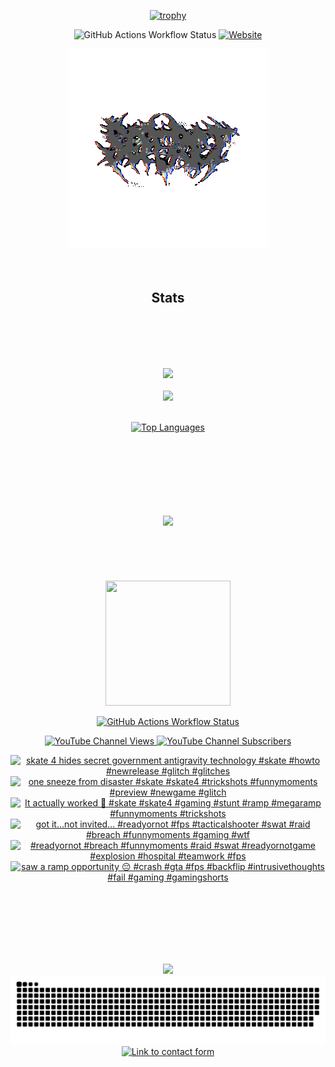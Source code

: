 [COMMENT]: <TITLE*****************************************>

<div align="center">
  <a href="https://seperet.com">
    
  [![trophy](https://github-profile-trophy.vercel.app/?username=denv3rr&column=-1&no-frame=true&no-bg=true&theme=darkhub&title=-Stars,-PullRequest,-Issues,-Reviews)](https://github.com/ryo-ma/github-profile-trophy)
    
  ![GitHub Actions Workflow Status](https://img.shields.io/github/actions/workflow/status/denv3rr/denv3rr/.github%2Fworkflows%2Fyoutube-cards.yml?logoColor=CD201F&label=connections&link=https%3A%2F%2Fyoutube.com%2F%40seperet)
  </a>
  <a href="https://seperet.com">
  ![Website](https://img.shields.io/website?url=https%3A%2F%2Fseperet.com&label=seperet.com)    
  </a>  
</div>

[COMMENT]: <LOGO*****************************************>
<div align="center">
  <a href="https://seperet.com">
    <img src=https://github.com/denv3rr/denv3rr/blob/main/IMG_4225.gif/>    
  </a>
</div>
<br></br>

[COMMENT]: <STATS*****************************************>
<div align="center">

  ## Stats
</div>

<br></br>
<br></br>

<div align="center">  
<div align="center">
  <a>
    <img src="https://github-profile-summary-cards.vercel.app/api/cards/profile-details?username=denv3rr&theme=transparent"/>
    <br></br>
    <img src="https://github-readme-streak-stats.herokuapp.com?user=denv3rr&theme=transparent&hide_border=true&properties=background&border=white"/>
    <br></br>
  </a>
</div>
  
[![Top Languages](https://github-readme-stats.vercel.app/api/top-langs/?username=denv3rr&hide_border=true&theme=transparent&layout=donut&langs_count=12)](https://github.com/denv3rr/github-readme-stats)
<br></br>
<br></br>
<br></br>
<br></br>

<img src="https://user-images.githubusercontent.com/74038190/212284100-561aa473-3905-4a80-b561-0d28506553ee.gif">
<br></br>
<br></br>
<br></br>

[COMMENT]: <YOUTUBE*****************************************>
<div align="center">
<a href="https://youtube.com/@seperet">
  <img src="https://media4.giphy.com/media/v1.Y2lkPTc5MGI3NjExYzdqdmlpbzIzdDM1Zm8wNnR5MW8wODVwY29tMnBjd2ltb292eXRkMiZlcD12MV9pbnRlcm5hbF9naWZfYnlfaWQmY3Q9cw/dyLmcrc0wk4dUCxp0K/giphy.webp" width="200" height="200">

  <div align="center">
    
   [COMMENT]: <CHECK-WORKFLOWS*****************************************>
   
  ![GitHub Actions Workflow Status](https://img.shields.io/github/actions/workflow/status/denv3rr/denv3rr/.github%2Fworkflows%2Fyoutube-cards.yml?logoColor=CD201F&label=connections&link=https%3A%2F%2Fyoutube.com%2F%40seperet)
  
    
  </div>
  
  ![YouTube Channel Views](https://img.shields.io/youtube/channel/views/UCATB-IqmpAn-2XHu6lxTVwg)
  <a href="https://youtube.com/@seperet">
  ![YouTube Channel Subscribers](https://img.shields.io/youtube/channel/subscribers/UCATB-IqmpAn-2XHu6lxTVwg?link=https%3A%2F%2Fyoutube.com%2F%40seperet)
  </a>
</a>
  
<!-- BEGIN YOUTUBE-CARDS -->
[![skate 4 hides secret government antigravity technology #skate #howto #newrelease #glitch #glitches](https://ytcards.demolab.com/?id=zfeqc3jH7lI&title=skate+4+hides+secret+government+antigravity+technology+%23skate+%23howto+%23newrelease+%23glitch+%23glitches&lang=en&timestamp=1758567920&background_color=%230d1117&title_color=%23ffffff&stats_color=%23dedede&max_title_lines=1&width=250&border_radius=5 "skate 4 hides secret government antigravity technology #skate #howto #newrelease #glitch #glitches")](https://www.youtube.com/shorts/zfeqc3jH7lI)
[![one sneeze from disaster #skate #skate4 #trickshots #funnymoments #preview #newgame #glitch](https://ytcards.demolab.com/?id=Vz34C1TVgj4&title=one+sneeze+from+disaster+%23skate+%23skate4+%23trickshots+%23funnymoments+%23preview+%23newgame+%23glitch&lang=en&timestamp=1758562141&background_color=%230d1117&title_color=%23ffffff&stats_color=%23dedede&max_title_lines=1&width=250&border_radius=5 "one sneeze from disaster #skate #skate4 #trickshots #funnymoments #preview #newgame #glitch")](https://www.youtube.com/shorts/Vz34C1TVgj4)
[![It actually worked 🥴 #skate #skate4 #gaming #stunt #ramp #megaramp #funnymoments #trickshots](https://ytcards.demolab.com/?id=Zm_46XzxbQo&title=It+actually+worked+%F0%9F%A5%B4+%23skate+%23skate4+%23gaming+%23stunt+%23ramp+%23megaramp+%23funnymoments+%23trickshots&lang=en&timestamp=1758525917&background_color=%230d1117&title_color=%23ffffff&stats_color=%23dedede&max_title_lines=1&width=250&border_radius=5 "It actually worked 🥴 #skate #skate4 #gaming #stunt #ramp #megaramp #funnymoments #trickshots")](https://www.youtube.com/shorts/Zm_46XzxbQo)
[![got it…not invited… #readyornot #fps #tacticalshooter #swat #raid #breach #funnymoments #gaming #wtf](https://ytcards.demolab.com/?id=Gjf1iExd1cI&title=got+it%E2%80%A6not+invited%E2%80%A6+%23readyornot+%23fps+%23tacticalshooter+%23swat+%23raid+%23breach+%23funnymoments+%23gaming+%23wtf&lang=en&timestamp=1758515328&background_color=%230d1117&title_color=%23ffffff&stats_color=%23dedede&max_title_lines=1&width=250&border_radius=5 "got it…not invited… #readyornot #fps #tacticalshooter #swat #raid #breach #funnymoments #gaming #wtf")](https://www.youtube.com/shorts/Gjf1iExd1cI)
[![#readyornot #breach #funnymoments #raid #swat #readyornotgame #explosion #hospital #teamwork #fps](https://ytcards.demolab.com/?id=CaN8hFkV7b8&title=%23readyornot+%23breach+%23funnymoments+%23raid+%23swat+%23readyornotgame+%23explosion+%23hospital+%23teamwork+%23fps&lang=en&timestamp=1758232522&background_color=%230d1117&title_color=%23ffffff&stats_color=%23dedede&max_title_lines=1&width=250&border_radius=5 "#readyornot #breach #funnymoments #raid #swat #readyornotgame #explosion #hospital #teamwork #fps")](https://www.youtube.com/shorts/CaN8hFkV7b8)
[![saw a ramp opportunity 😔 #crash #gta #fps #backflip #intrusivethoughts #fail #gaming #gamingshorts](https://ytcards.demolab.com/?id=XznxLqpgTxg&title=saw+a+ramp+opportunity+%F0%9F%98%94+%23crash+%23gta+%23fps+%23backflip+%23intrusivethoughts+%23fail+%23gaming+%23gamingshorts&lang=en&timestamp=1758136459&background_color=%230d1117&title_color=%23ffffff&stats_color=%23dedede&max_title_lines=1&width=250&border_radius=5 "saw a ramp opportunity 😔 #crash #gta #fps #backflip #intrusivethoughts #fail #gaming #gamingshorts")](https://www.youtube.com/shorts/XznxLqpgTxg)
<!-- END YOUTUBE-CARDS -->
<br></br>
<br></br>
<br></br>

<img src="https://user-images.githubusercontent.com/74038190/212284100-561aa473-3905-4a80-b561-0d28506553ee.gif">
  
</div>

[COMMENT]: <SNAKE*****************************************>
  <div align="center">
    <picture>
      <source media="(prefers-color-scheme: dark)" srcset="https://raw.githubusercontent.com/platane/platane/output/github-contribution-grid-snake-dark.svg">
      <source media="(prefers-color-scheme: light)" srcset="https://raw.githubusercontent.com/platane/platane/output/github-contribution-grid-snake.svg">
      <img alt="GitHub contribution grid snake animation" src="https://raw.githubusercontent.com/platane/platane/output/github-contribution-grid-snake.svg">
    </picture>
  </div>
<div align="center">
<a href="https://seperet.com/contact"><img src="https://readme-typing-svg.demolab.com?font=Sixtyfour+Convergence&size=25&duration=3000&color=F7F7F7&center=true&width=520&height=60&lines=CLICK+HERE+TO+CONTACT" alt="Link to contact form" /></a>
</div>

[COMMENT]: <LOGOS*****************************************>
[logo1]: https://github.com/denv3rr/denv3rr/blob/main/Seperet_Slam_White.gif "Seperet.com"
[logo2]: https://github.com/denv3rr/denv3rr/blob/main/Seperet_NightVision_Slam.gif "Seperet.com"
